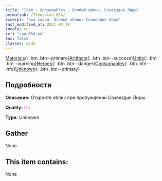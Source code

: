 ```yaml
---
title: "Item - Consumables - Особый облик: Созвездие Лиры"
permalink: /Items/con_654/
excerpt: "Эра хаоса  Особый облик: Созвездие Лиры"
last_modified_at: 2021-03-18
locale: ru
ref: "con_654.md"
toc: false
classes: wide
---
```

 [Materials](/ru/Items/){: .btn .btn--primary}[Artifacts](/ru/Items/Artifacts/){: .btn .btn--success}[Units](/ru/Items/Units/){: .btn .btn--warning}[Heroes](/ru/Items/Heroes/){: .btn .btn--danger}[Consumables](/ru/Items/Consumables/){: .btn .btn--info}[Unknown](/ru/Items/Unknown/){: .btn .btn--primary}

## Подробности
 **Описание:** Откройте облик при пробуждении Созвездия Лиры.

 **Quality:** <span style="color: #DA70D6">OK</span>

 **Type:** Unknown

## Gather

  None

## This item contains:

  None

